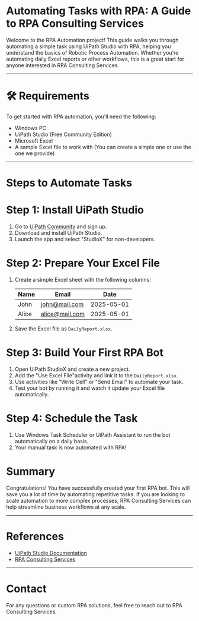 # Automating Tasks with RPA: A Guide to RPA Consulting Services

Welcome to the RPA Automation project! This guide walks you through automating a simple task using UiPath Studio with RPA, helping you understand the basics of Robotic Process Automation. Whether you're automating daily Excel reports or other workflows, this is a great start for anyone interested in RPA Consulting Services.

---
# 🛠️ Requirements

To get started with RPA automation, you'll need the following:

- Windows PC
- UiPath Studio (Free Community Edition)
- Microsoft Excel
- A sample Excel file to work with (You can create a simple one or use the one we provide)

---

# Steps to Automate Tasks


# Step 1: Install UiPath Studio

1. Go to [UiPath Community](https://www.uipath.com/developers/community-edition) and sign up.
2. Download and install UiPath Studio.
3. Launch the app and select "StudioX" for non-developers.

# Step 2: Prepare Your Excel File

1. Create a simple Excel sheet with the following columns:

   | Name  | Email           | Date       |
   |-------|-----------------|------------|
   | John  | john@mail.com   | 2025-05-01 |
   | Alice | alice@mail.com  | 2025-05-01 |

2. Save the Excel file as `DailyReport.xlsx`.

# Step 3: Build Your First RPA Bot

1. Open UiPath StudioX and create a new project.
2. Add the "Use Excel File"activity and link it to the `DailyReport.xlsx`.
3. Use activities like “Write Cell" or "Send Email" to automate your task.
4. Test your bot by running it and watch it update your Excel file automatically.

# Step 4: Schedule the Task

1. Use Windows Task Scheduler or UiPath Assistant to run the bot automatically on a daily basis.
2. Your manual task is now automated with RPA!



# Summary

Congratulations! You have successfully created your first RPA bot. This will save you a lot of time by automating repetitive tasks. If you are looking to scale automation to more complex processes, RPA Consulting Services can help streamline business workflows at any scale.

---

# References

- [UiPath Studio Documentation](https://docs.uipath.com/)
- [RPA Consulting Services](https://www.saasvaap.com/rpa-consulting-services)

---
# Contact
For any questions or custom RPA solutions, feel free to reach out to RPA Consulting Services.
